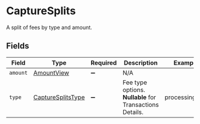 # CaptureSplits

A split of fees by type and amount.


## Fields

| Field                                                         | Type                                                          | Required                                                      | Description                                                   | Example                                                       |
| ------------------------------------------------------------- | ------------------------------------------------------------- | ------------------------------------------------------------- | ------------------------------------------------------------- | ------------------------------------------------------------- |
| `amount`                                                      | [AmountView](../../models/shared/amountview.md)               | :heavy_minus_sign:                                            | N/A                                                           |                                                               |
| `type`                                                        | [CaptureSplitsType](../../models/shared/capturesplitstype.md) | :heavy_minus_sign:                                            | Fee type options. **Nullable** for Transactions Details.<br/> | processing_fee                                                |
